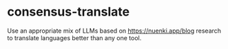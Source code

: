 # consensus-translate
Use an appropriate mix of LLMs based on https://nuenki.app/blog research to translate languages better than any one tool.
